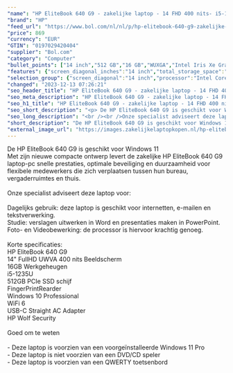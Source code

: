 ```yaml
---
"name": "HP EliteBook 640 G9 - zakelijke laptop - 14 FHD 400 nits- i5-1235U - 16GB - 512GB - W10P - keyboard verlichting - 3jaar NBD garantie"
"brand": "HP"
"feed_url": "https://www.bol.com/nl/nl/p/hp-elitebook-640-g9-zakelijke-laptop-14-fhd-400-nits-i5-1235u-16gb-512gb-w11p-keyboard-verlichting-3jaar-nbd-garantie/9300000119151653"
"price": 869
"currency": "EUR"
"GTIN": "0197029420404"
"supplier": "Bol.com"
"category": "Computer"
"bullet_points": ["14 inch","512 GB","16 GB","WUXGA","Intel Iris Xe Graphics"]
"features": {"screen_diagonal_inches":"14 inch","total_storage_space":"512 GB","memory_size":"16 GB","graphics":"WUXGA","graphics_card":"Intel Iris Xe Graphics"}
"selection_group": {"screen_diagonal":"14 inch","processor":"Intel Core i5","changed_price_past_3_days":false,"product_family":"Elitebook"}
"changed": "2023-12-13 07:26:21"
"seo_header_title": "HP EliteBook 640 G9 - zakelijke laptop - 14 FHD 400 nits- i5-1235U - 16GB - 512GB - W10P - keyboard verlichting - 3jaar NBD garantie"
"seo_meta_description": "HP EliteBook 640 G9 - zakelijke laptop - 14 FHD 400 nits- i5-1235U - 16GB - 512GB - W10P - keyboard verlichting - 3jaar NBD garantie"
"seo_h1_title": "HP EliteBook 640 G9 - zakelijke laptop - 14 FHD 400 nits- i5-1235U - 16GB - 512GB - W10P - keyboard verlichting - 3jaar NBD garantie"
"seo_short_description": "<p> De HP EliteBook 640 G9 is geschikt voor Windows 11<br />Met zijn nieuwe compacte ontwerp levert de zakelijke HP EliteBook 640 G9 laptop-pc snelle prestaties, optimale beveiliging en duurzaamheid voor flexibele medewerkers die zich verplaatsen tussen hun bureau, vergaderruimtes en thuis."
"seo_long_description": "<br /><br />Onze specialist adviseert deze laptop voor:<br /><br />Dagelijks gebruik: deze laptop is geschikt voor internetten, e-mailen en tekstverwerking. <br />Studie: verslagen uitwerken in Word en presentaties maken in PowerPoint. <br />Foto- en Videobewerking: de processor is hiervoor krachtig genoeg. <br /><br />Korte specificaties:<br />HP EliteBook 640 G9<br />14\" FullHD UWVA 400 nits Beeldscherm<br />16GB Werkgeheugen<br />i5-1235U <br />512GB PCIe SSD schijf<br />FingerPrintRearder<br />Windows 10 Professional<br />WiFi 6<br />USB-C Straight AC Adapter<br />HP Wolf Security<br /><br />Goed om te weten<br /><br />- Deze laptop is voorzien van een voorgeïnstalleerde Windows 11 Pro<br />- Deze laptop is niet voorzien van een DVD/CD speler<br />- Deze laptop is voorzien van een QWERTY toetsenbord </p>"
"short_description": "De HP EliteBook 640 G9 is geschikt voor Windows 11 Met zijn nieuwe compacte ontwerp levert de zakelijke HP EliteBook 640 G9 laptop-pc snelle prestaties, optimale beveiliging en duurzaamheid voor flexibele medewerkers die zich verplaatsen tussen hun bureau, vergaderruimtes en thuis. Onze specialist adviseert deze laptop voor: Dagelijks gebruik: deze laptop is geschikt voor internetten, e-mailen en tekstverwerking. Studie: verslagen uitwerken in Word en presentaties maken in PowerPoint. Foto- en Videobewerking: de processor is hiervoor krachtig genoeg. Korte specificaties: HP EliteBook 640 G9 14\" FullHD UWVA 400 nits Beeldscherm 16GB Werkgeheugen i5-1235U 512GB PCIe SSD schijf FingerPrintRearder Windows 10 Professional WiFi 6 USB-C Straight AC Adapter HP Wolf Security Goed om te weten - Deze laptop is voorzien van een voorgeïnstalleerde Windows 11 Pro - Deze laptop is niet voorzien van een DVD/CD speler - Deze laptop is voorzien van een QWERTY toetsenbord"
"external_image_url": "https://images.zakelijkelaptopkopen.nl/hp-elitebook-640-g9-zakelijke-laptop-14-fhd-400-nits-i5-1235u-16gb-512gb-w11p-keyboard-verlichting-3jaar-nbd-garantie.webp"
---
```


<p> De HP EliteBook 640 G9 is geschikt voor Windows 11<br />Met zijn nieuwe compacte ontwerp levert de zakelijke HP EliteBook 640 G9 laptop-pc snelle prestaties, optimale beveiliging en duurzaamheid voor flexibele medewerkers die zich verplaatsen tussen hun bureau, vergaderruimtes en thuis.<br /><br />Onze specialist adviseert deze laptop voor:<br /><br />Dagelijks gebruik: deze laptop is geschikt voor internetten, e-mailen en tekstverwerking.<br />Studie: verslagen uitwerken in Word en presentaties maken in PowerPoint.<br />Foto- en Videobewerking: de processor is hiervoor krachtig genoeg.<br /><br />Korte specificaties:<br />HP EliteBook 640 G9<br />14" FullHD UWVA 400 nits Beeldscherm<br />16GB Werkgeheugen<br />i5-1235U <br />512GB PCIe SSD schijf<br />FingerPrintRearder<br />Windows 10 Professional<br />WiFi 6<br />USB-C Straight AC Adapter<br />HP Wolf Security<br /><br />Goed om te weten<br /><br />- Deze laptop is voorzien van een voorgeïnstalleerde Windows 11 Pro<br />- Deze laptop is niet voorzien van een DVD/CD speler<br />- Deze laptop is voorzien van een QWERTY toetsenbord </p>